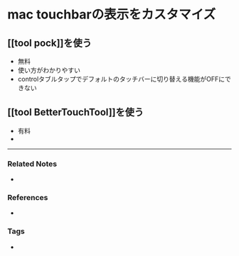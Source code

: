 # mac touchbarの表示をカスタマイズ
##  [[tool pock]]を使う
- 無料
- 使い方がわかりやすい
- controlタブルタップでデフォルトのタッチバーに切り替える機能がOFFにできない


##  [[tool BetterTouchTool]]を使う
- 有料
- 
----
### Related Notes
- 

### References
- 

### Tags
- 